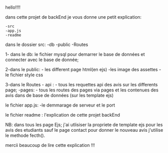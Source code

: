 hello!!!! 

dans cette projet de backEnd je vous donne une petit explication:

    -src
    -app.js
    -readme

dans le dossier src: 
    -db
    -public
    -Routes

1- dans le db:
    le fichier mysql pour demarrer le base de données et connecter avec le base de donnée;

2-dans le public:
    - les different page html(en ejs)
    -les image des assettes
    -le fichier style css

3-dans le Routes
    - api :
        - tous les requettes api des avis sur les differents page;
    -pages:
        - tous les routes des pages via pages et les contenues  des  avis dans de base de données (sur les template ejs)     


le fichier app.js:
    -le demmarage de serveur et le port 


le fichier readme : l'explication de cette projet backEnd



NB: dans tous les page Ejs; j'ai utlisiser la propriete  de template ejs pour les avis des etudiants sauf le page contact pour donner le nouveau avis j'utilise le methode fecth().


mercii beaucoup de lire cette explication !!! 